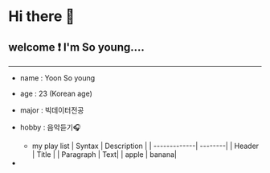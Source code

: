 # Hi there :blue_heart:

## welcome :exclamation: I'm So young.... 

---
- name : Yoon So young 
- age : 23 (Korean age)
- major : 빅데이터전공
- hobby : 음악듣기:headphones:
    - my play list
    | Syntax | Description |
    | -------------| --------|
    | Header | Title |
    | Paragraph | Text|
    | apple | banana|

- 


